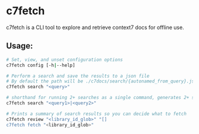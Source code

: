 # c7fetch

c7fetch is a CLI tool to explore and retrieve context7 docs for offline use.

## Usage:

```bash
# Set, view, and unset configuration options
c7fetch config [-h|--help]

# Perform a search and save the results to a json file
# By default the path will be ./c7docs/search/{autonamed_from_query}.json
c7fetch search "<query>"

# shorthand for running 2+ searches as a single command, generates 2+ search result json files
c7fetch search "<query1>|<query2>"

# Prints a summary of search results so you can decide what to fetch
c7fetch review "<library_id_glob>" "[]
c7fetch fetch "<library_id_glob>"
```

